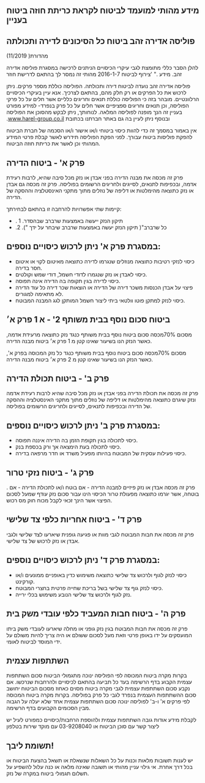 <!-- image -->

## מידע מהותי למועמד לביטוח לקראת כריתת חוזה ביטוח בעניין

## פוליסה אדירה זהב ביטוח כל הסיכונים לדירה ותכולתה

(11/2019 )מהדורת

להלן הסבר כללי מתומצת לגבי עיקרי הכיסויים הניתנים לרכישה במסגרת פוליסה אדירה זהב. מידע ." 'צירוף לביטוח 2016-1-7 מהותי זה נמסר לך בהתאם לדרישת חוזר

פוליסה אדירה זהב נועדה לביטוח דירה ותכולתה. הפוליסה כוללת מספר פרקים. ניתן לרכוש את כל הפרקים או רק חלק מהם, בהתאם לצרכיך. אנא עיין בעיקרי הכיסויים הרלוונטיים. מובהר בזה כי הפוליסה כוללת תנאים וחריגים כלליים אשר חלים על כל פרקי הפוליסה, וכן תנאים וחריגים ספציפיים אשר חלים על כל פרק בנפרד- למידע מפורט בעניין זה הנך מופנה לפוליסה המלאה. לנוחותך, ניתן לבקש מהסוכן את הפוליסה .www.harel-group.co.il ובנוסף ניתן לעיין בה גם באתר חברתנו בכתובת

אין באמור במסמך זה כדי להוות כיסוי ביטוחי ו/או אישור ו/או הסכמה של חברת הביטוח להפקת פוליסות ביטוח עבורך. לפני הפקת הפוליסה תידרש לאשר קבלת פרטי המידע המהותי וכן לאשר את כריתת חוזה הביטוח.

<!-- image -->

<!-- image -->

## פרק א' - ביטוח הדירה

פרק זה מכסה את מבנה הדירה בפני אבדן או נזק מכל סיבה שהיא, לרבות רעידת אדמה, ובכפיפות לתנאים, לסייגים ולחריגים הרשומים בפוליסה. פרק זה מכסה גם אבדן או נזק כתוצאה מהימלטות או דליפה של נוזלים מתוך מתקני האינסטלציה וההסקה של הדירה.

קיימות שתי אפשרויות להרחבה זו בהתאם לבחירתך:

- . תיקון הנזק ייעשה באמצעות שרברב שבהסדר. 1
- .2 .(" תיקון הנזק יעשה באמצעות שרברב שיבחר על ידך )"כל שרברב

## במסגרת פרק א' ניתן לרכוש כיסויים נוספים:

- כיסוי לנזקי רטיבות כתוצאה מנוזלים שנגרמו לדירה כתוצאה מאיטום לקוי או איטום חסר בדירה.
- כיסוי לאבדן או נזק שנגמרו לדודי חשמל, דודי שמש וקולטים.
- כיסוי לדירה בגין תקופה בה הדירה אינה תפוסה.
- פיצוי על אבדן הכנסות משכר דירה של הדירה או הוצאות שכר דירה כל עוד הדירה לא מתאימה למגורים.
- כיסוי לנזק למתקן פוטו וולטאי ביתי ליצור חשמל המותקן לגג המבנה המבוטח.

## ביטוח סכום נוסף בבית משותף 2' - א 1 פרק א׳

מסכום 70%מכסה סכום ביטוח נוסף בבית משותף כנגד נזק כתוצאה מרעידת אדמה, כאשר הנזק הנו בשיעור שאינו קטן מ 1 פרק א׳ ביטוח מבנה הדירה.

מסכום 70%מכסה סכום ביטוח נוסף בבית משותף כנגד כל נזק המכוסה בפרק א', כאשר הנזק הנו בשיעור שאינו קטן מ 2 פרק א׳ ביטוח מבנה הדירה.

## פרק ב' - ביטוח תכולת הדירה

פרק זה מכסה את תכולת הדירה בפני אבדן או נזק מכל סיבה שהיא לרבות רעידת אדמה ונזק שיגרם כתוצאה מהימלטות או דליפה של נוזלים מתוך מתקני האינסטלציה וההסקה של הדירה ובכפיפות לתנאים, לסייגים ולחריגים הרשומים בפוליסה.

## במסגרת פרק ב' ניתן לרכוש כיסויים נוספים:

- כיסוי לתכולה בגין תקופת הזמן בה הדירה איננה תפוסה.
- כיסוי לתכולה בעת הימצאה אך ורק בכספת בנק.
- כיסוי פעילות עסקית של המבוטח בהיותו מפעיל משרד או חדר מרפאה בדירה.

## פרק ג' - ביטוח נזקי טרור

. פרק זה מכסה אבדן או נזק פיזיים למבנה הדירה - אם בוטח ו/או לתכולת הדירה - אם בוטחה, אשר יגרמו כתוצאה מפעולת טרור הכיסוי הינו עבור סכום נזק עודף שמעל לסכום הפיצוי אשר הינך זכאי לקבל מכוח חוק מס רכוש.

## פרק ד' - ביטוח אחריות כלפי צד שלישי

פרק זה מכסה את חבות המבוטח לגבי מוות או פגיעה גופנית שיארעו לצד שלישי ולגבי אבדן או נזק לרכוש של צד שלישי.

## במסגרת פרק ד' ניתן לרכוש כיסויים נוספים:

- כיסוי לנזק לגוף ולרכוש צד שלישי כתוצאה משימוש כדין באופניים ממונעים ו/או קורקינט.
- כיסוי לנזק גוף צד שלישי בשל בריכת שחייה פרטית בחצרי המבוטח.
- נזק לגוף ולרכוש צד שלישי הנובע משימוש בכלי ירייה.

## פרק ה' - ביטוח חבות המעביד כלפי עובדי משק בית

פרק זה מכסה את חבות המבוטח בגין נזק גופני או מחלה שיארעו לעובדי משק ביתו המועסקים על ידו באופן פרטי וזאת מעל לסכום ששולם או היה צריך להיות משולם על ידי המוסד לביטוח לאומי.

## השתתפות עצמית

בקרות מקרה ביטוח המכוסה לפי הפוליסה ינוכה מתגמולי הביטוח סכום השתתפות עצמית הקבוע בדף הרשימה בעד כל תביעה בהתאם לכיסויים ולהרחבות שנרכשו. אם נקבע סכום השתתפות עצמית לגבי מקרה ביטוח מסוים כאחוז מסכום הביטוח יחושב סכום ההשתתפות העצמית בנפרד לגבי כל פרק בפוליסה. בקרות מקרה ביטוח המכוסה לפי פרקים א' ו-ב' לפוליסה ינוכה סכום השתתפות עצמית אחד שלא יעלה על הגבוה מבין הסכומים הקבועים בדף הרשימה.

לקבלת מידע אודות גובה השתתפות עצמית ולהוספת הרחבות/כיסויים כמפורט לעיל יש ליצור קשר עם סוכן הביטוח או 03-9208040 עם מוקד שירות בטלפון

## תשומת ליבך!

יש לענות תשובות מלאות וכנות על כל השאלות שנשאלת או תשאל בהצעת הביטוח או בכל דרך אחרת. אי גילוי עניין מהותי או תשובה שאינה מלאה או כנה עלול להשפיע על תשלום תגמולי ביטוח במקרה של נזק.

<!-- image -->